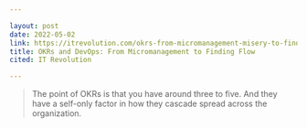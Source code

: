 ```yaml
---

layout: post
date: 2022-05-02
link: https://itrevolution.com/okrs-from-micromanagement-misery-to-finding-flow/
title: OKRs and DevOps: From Micromanagement to Finding Flow
cited: IT Revolution

---
```


> The point of OKRs is that you have around three to five. And they have a self-only factor in how they cascade spread across the organization.
